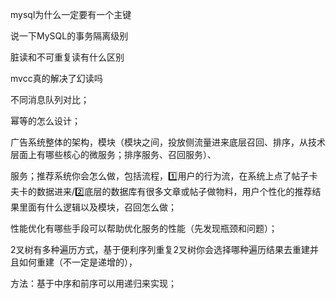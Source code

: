 mysql为什么一定要有一个主键

说一下MySQL的事务隔离级别

脏读和不可重复读有什么区别

mvcc真的解决了幻读吗

不同消息队列对比；

幂等的怎么设计；

广告系统整体的架构，模块（模块之间，投放侧流量进来底层召回、排序，从技术层面上有哪些核心的微服务；排序服务、召回服务）、

服务；推荐系统你会怎么做，包括流程，1️⃣用户的行为流，在系统上点了帖子卡夫卡的数据进来/2️⃣底层的数据库有很多文章或帖子做物料，用户个性化的推荐结果里面有什么逻辑以及模块，召回怎么做；

性能优化有哪些手段可以帮助优化服务的性能（先发现瓶颈和问题）；

2叉树有多种遍历方式，基于便利序列重复2叉树你会选择哪种遍历结果去重建并且如何重建（不一定是递增的），

方法：基于中序和前序可以用递归来实现；

